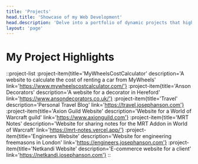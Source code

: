 ```yaml
---
title: 'Projects'
head.title: 'Showcase of my Web Development'
head.description: 'Delve into a portfolio of dynamic projects that highlight problem-solving skills and innovative use of Vue.js and related technologies in web development.'
layout: 'page'
---
```


# My Project Highlights

::project-list
:project-item{title='MyWheelsCostCalculator' description='A website to calculate the cost of renting a car from MyWheels' link='https://www.mywheelscostcalculator.com/'}
:project-item{title='Anson Decorators' description='A website for a decorator in Hereford' link='https://www.ansondecorators.co.uk/'}
:project-item{title='Travel' description='Personal Travel Blog' link='https://travel.josephanson.com'}
:project-item{title='Axion Guild Website' description='Website for a World of Warcraft guild' link='https://www.axionguild.com'}
:project-item{title='MRT Notes' description='Website for sharing notes for the MRT Addon in World of Warcraft' link='https://mrt-notes.vercel.app/'}
:project-item{title='Engineers Website' description='Website for engineering freemasons in London' link='https://engineers.josephanson.com'}
:project-item{title='Netkandi Website' description='E-commerce website for a client' link='https://netkandi.josephanson.com'}
::
